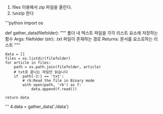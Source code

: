1. files 이용해서 zip 파일을 올린다.
2. !unzip 한다


'''python
import os 

def gather_data(filefolder):
    """ 폴더 내 텍스트 파일을 각각 리스트 요소에 저장하는 함수
    Args:
        filefolder (str): .txt 파일이 존재하는 경로
    Returns:
        문서를 요소로하는 리스트
    """
    
    data = []
    files = os.listdir(filefolder)
    for article in files: 
        path = os.path.join(filefolder, article)
        # txt로 끝나는 파일만 읽습니다
        if  path[-3:] == 'txt':
            # rb:Read the file in Binary mode
            with open(path, 'rb') as f:
                data.append(f.read())
    
    return data
 '''
  4.data = gather_data('./data')
